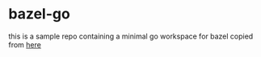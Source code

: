 # bazel-go

this is a sample repo containing a minimal go workspace for bazel copied from [here](https://github.com/bazelbuild/rules_go)
